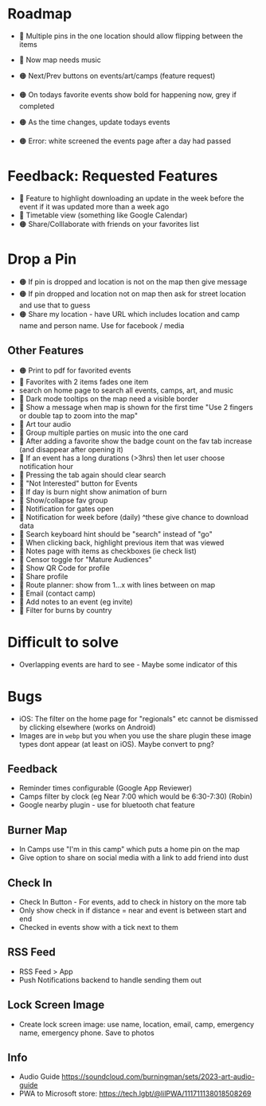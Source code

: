 # Roadmap

- 🔴 Multiple pins in the one location should allow flipping between the items
- 🔴 Now map needs music

- 🟠 Next/Prev buttons on events/art/camps (feature request)
- 🟠 On todays favorite events show bold for happening now, grey if completed
- 🟠 As the time changes, update todays events
- 🟠 Error: white screened the events page after a day had passed

# Feedback: Requested Features

- 🔵 Feature to highlight downloading an update in the week before the event if it was updated more than a week ago
- 🔵 Timetable view (something like Google Calendar)
- 🟠 Share/Colllaborate with friends on your favorites list

# Drop a Pin

- 🟠 If pin is dropped and location is not on the map then give message
- 🟠 If pin dropped and location not on map then ask for street location and use that to guess
- 🟠 Share my location - have URL which includes location and camp name and person name. Use for facebook / media

## Other Features

- 🟠 Print to pdf for favorited events
- 🔵 Favorites with 2 items fades one item
- search on home page to search all events, camps, art, and music
- 🔵 Dark mode tooltips on the map need a visible border
- 🔵 Show a message when map is shown for the first time "Use 2 fingers or double tap to zoom into the map"
- 🔵 Art tour audio
- 🔵 Group multiple parties on music into the one card
- 🔵 After adding a favorite show the badge count on the fav tab increase (and disappear after opening it)
- 🔵 If an event has a long durations (>3hrs) then let user choose notification hour
- 🔵 Pressing the tab again should clear search
- 🔵 "Not Interested" button for Events
- 🔵 If day is burn night show animation of burn
- 🔵 Show/collapse fav group
- 🔵 Notification for gates open
- 🔵 Notification for week before (daily) ^these give chance to download data
- 🔵 Search keyboard hint should be "search" instead of "go"
- 🔵 When clicking back, highlight previous item that was viewed
- 🔵 Notes page with items as checkboxes (ie check list)
- 🔵 Censor toggle for "Mature Audiences"
- 🔵 Show QR Code for profile
- 🔵 Share profile
- 🔵 Route planner: show from 1...x with lines between on map
- 🔵 Email (contact camp)
- 🔵 Add notes to an event (eg invite)
- 🔵 Filter for burns by country

# Difficult to solve

- Overlapping events are hard to see - Maybe some indicator of this

# Bugs

- iOS: The filter on the home page for "regionals" etc cannot be dismissed by clicking elsewhere (works on Android)
- Images are in `webp` but you when you use the share plugin these image types dont appear (at least on iOS). Maybe convert to png?

## Feedback

- Reminder times configurable (Google App Reviewer)
- Camps filter by clock (eg Near 7:00 which would be 6:30-7:30) (Robin)
- Google nearby plugin - use for bluetooth chat feature

## Burner Map

- In Camps use "I'm in this camp" which puts a home pin on the map
- Give option to share on social media with a link to add friend into dust

## Check In

- Check In Button - For events, add to check in history on the more tab
- Only show check in if distance = near and event is between start and end
- Checked in events show with a tick next to them

## RSS Feed

- RSS Feed > App
- Push Notifications backend to handle sending them out

## Lock Screen Image

- Create lock screen image: use name, location, email, camp, emergency name, emergency phone. Save to photos

## Info

- Audio Guide https://soundcloud.com/burningman/sets/2023-art-audio-guide
- PWA to Microsoft store: https://tech.lgbt/@lilPWA/111711138018508269
